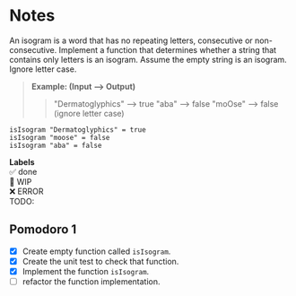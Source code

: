 # Notes
An isogram is a word that has no repeating letters, consecutive or non-consecutive. Implement a function that determines whether a string that contains only letters is an isogram. Assume the empty string is an isogram. Ignore letter case.

> **Example: (Input --> Output)**
>> "Dermatoglyphics" --> true "aba" --> false "moOse" --> false (ignore letter case)

```
isIsogram "Dermatoglyphics" = true
isIsogram "moose" = false
isIsogram "aba" = false
```

**Labels**  
✅ done  
🚧 WIP  
❌ ERROR  
TODO:

## Pomodoro 1  

- [X] Create empty function called `isIsogram`.
- [X] Create the unit test to check that function.
- [X] Implement the function `isIsogram`.
- [ ] refactor the function implementation.
